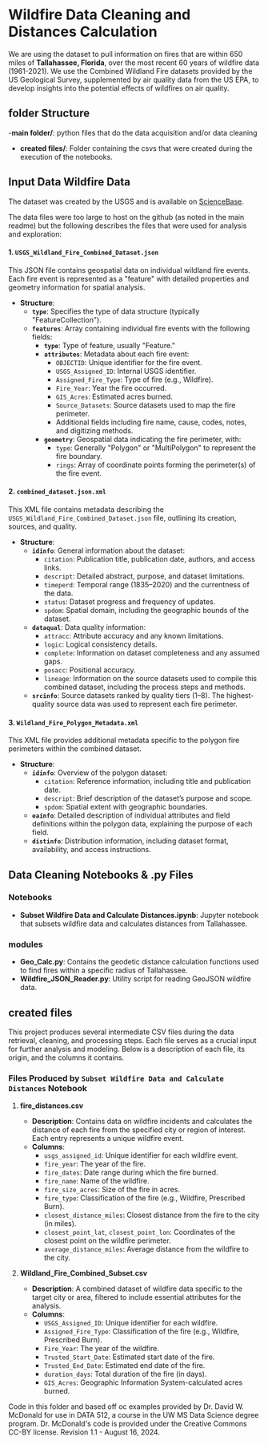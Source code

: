 # Wildfire Data Cleaning and Distances Calculation
We are using the dataset to pull information on fires that are within 650 miles of  **Tallahassee, Florida**, over the most recent 60 years of wildfire data (1961-2021). We use the Combined Wildland Fire datasets provided by the US Geological Survey, supplemented by air quality data from the US EPA, to develop insights into the potential effects of wildfires on air quality.
## folder Structure
-**main folder/**: python files that do the data acquisition and/or data cleaning
- **created files/**: Folder containing the csvs that were created during the execution of the notebooks.

## Input Data Wildfire Data
The dataset was created by the USGS and is available on [ScienceBase](https://www.sciencebase.gov/catalog/item/61aa537dd34eb622f699df81).

The data files were too large to host on the github (as noted in the main readme)  but the following describes the files that were used for analysis and exploration:

#### 1. `USGS_Wildland_Fire_Combined_Dataset.json`

This JSON file contains geospatial data on individual wildland fire events. Each fire event is represented as a "feature" with detailed properties and geometry information for spatial analysis.

- **Structure**:
  - **`type`**: Specifies the type of data structure (typically "FeatureCollection").
  - **`features`**: Array containing individual fire events with the following fields:
    - **`type`**: Type of feature, usually "Feature."
    - **`attributes`**: Metadata about each fire event:
      - `OBJECTID`: Unique identifier for the fire event.
      - `USGS_Assigned_ID`: Internal USGS identifier.
      - `Assigned_Fire_Type`: Type of fire (e.g., Wildfire).
      - `Fire_Year`: Year the fire occurred.
      - `GIS_Acres`: Estimated acres burned.
      - `Source_Datasets`: Source datasets used to map the fire perimeter.
      - Additional fields including fire name, cause, codes, notes, and digitizing methods.
    - **`geometry`**: Geospatial data indicating the fire perimeter, with:
      - `type`: Generally "Polygon" or "MultiPolygon" to represent the fire boundary.
      - `rings`: Array of coordinate points forming the perimeter(s) of the fire event.

#### 2. `combined_dataset.json.xml`

This XML file contains metadata describing the `USGS_Wildland_Fire_Combined_Dataset.json` file, outlining its creation, sources, and quality.

- **Structure**:
  - **`idinfo`**: General information about the dataset:
    - `citation`: Publication title, publication date, authors, and access links.
    - `descript`: Detailed abstract, purpose, and dataset limitations.
    - `timeperd`: Temporal range (1835–2020) and the currentness of the data.
    - `status`: Dataset progress and frequency of updates.
    - `spdom`: Spatial domain, including the geographic bounds of the dataset.
  - **`dataqual`**: Data quality information:
    - `attracc`: Attribute accuracy and any known limitations.
    - `logic`: Logical consistency details.
    - `complete`: Information on dataset completeness and any assumed gaps.
    - `posacc`: Positional accuracy.
    - `lineage`: Information on the source datasets used to compile this combined dataset, including the process steps and methods.
  - **`srcinfo`**: Source datasets ranked by quality tiers (1–8). The highest-quality source data was used to represent each fire perimeter.

#### 3. `Wildland_Fire_Polygon_Metadata.xml`

This XML file provides additional metadata specific to the polygon fire perimeters within the combined dataset.

- **Structure**:
  - **`idinfo`**: Overview of the polygon dataset:
    - `citation`: Reference information, including title and publication date.
    - `descript`: Brief description of the dataset’s purpose and scope.
    - `spdom`: Spatial extent with geographic boundaries.
  - **`eainfo`**: Detailed description of individual attributes and field definitions within the polygon data, explaining the purpose of each field.
  - **`distinfo`**: Distribution information, including dataset format, availability, and access instructions.



## Data Cleaning Notebooks & .py Files
### Notebooks
- **Subset Wildfire Data and Calculate Distances.ipynb**: Jupyter notebook that subsets wildfire data and calculates distances from Tallahassee.

### modules
- **Geo_Calc.py**: Contains the geodetic distance calculation functions used to find fires within a specific radius of Tallahassee.
- **Wildfire_JSON_Reader.py**: Utility script for reading GeoJSON wildfire data.


## created files

This project produces several intermediate CSV files during the data retrieval, cleaning, and processing steps. Each file serves as a crucial input for further analysis and modeling. Below is a description of each file, its origin, and the columns it contains.


### Files Produced by `Subset Wildfire Data and Calculate Distances` Notebook

1. **fire_distances.csv**
   - **Description**: Contains data on wildfire incidents and calculates the distance of each fire from the specified city or region of interest. Each entry represents a unique wildfire event.
   - **Columns**:
     - `usgs_assigned_id`: Unique identifier for each wildfire event.
     - `fire_year`: The year of the fire.
     - `fire_dates`: Date range during which the fire burned.
     - `fire_name`: Name of the wildfire.
     - `fire_size_acres`: Size of the fire in acres.
     - `fire_type`: Classification of the fire (e.g., Wildfire, Prescribed Burn).
     - `closest_distance_miles`: Closest distance from the fire to the city (in miles).
     - `closest_point_lat`, `closest_point_lon`: Coordinates of the closest point on the wildfire perimeter.
     - `average_distance_miles`: Average distance from the wildfire to the city.

2. **Wildland_Fire_Combined_Subset.csv**
   - **Description**: A combined dataset of wildfire data specific to the target city or area, filtered to include essential attributes for the analysis.
   - **Columns**:
     - `USGS_Assigned_ID`: Unique identifier for each wildfire.
     - `Assigned_Fire_Type`: Classification of the fire (e.g., Wildfire, Prescribed Burn).
     - `Fire_Year`: The year of the wildfire.
     - `Trusted_Start_Date`: Estimated start date of the fire.
     - `Trusted_End_Date`: Estimated end date of the fire.
     - `duration_days`: Total duration of the fire (in days).
     - `GIS_Acres`: Geographic Information System-calculated acres burned.

Code in this folder and based off oc examples provided by Dr. David W. McDonald for use in DATA 512, a course in the UW MS Data Science degree program. Dr. McDonald's code is provided under the Creative Commons CC-BY license. Revision 1.1 - August 16, 2024.


